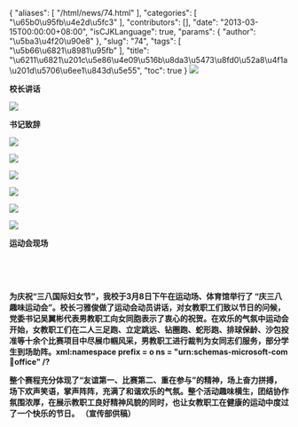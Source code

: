 {
    "aliases": [
        "/html/news/74.html"
    ],
    "categories": [
        "\u65b0\u95fb\u4e2d\u5fc3"
    ],
    "contributors": [],
    "date": "2013-03-15T00:00:00+08:00",
    "isCJKLanguage": true,
    "params": {
        "author": "\u5ba3\u4f20\u90e8"
    },
    "slug": "74",
    "tags": [
        "\u5b66\u6821\u8981\u95fb"
    ],
    "title": "\u6211\u6821\u201c\u5e86\u4e09\u516b\u8da3\u5473\u8fd0\u52a8\u4f1a\u201d\u5706\u6ee1\u843d\u5e55",
    "toc": true
}
**![](https://cdn.tfls.online/mirror/full/23f63e668bdc4b4a52eab0d434f85ccd8919dfe5.jpg)**

**校长讲话**

**![](https://cdn.tfls.online/mirror/full/2d7b750cb9070ef93a5ce69aeae70de5969b5a75.jpg)**

**书记致辞**

**![](https://cdn.tfls.online/mirror/full/bba1cd1476c990a46696f1c6576be9736929ae1f.jpg)**

**![](https://cdn.tfls.online/mirror/full/58514bb4b9f8900f9e6a156400553290c5535e50.jpg)**

**![](https://cdn.tfls.online/mirror/full/f5e28931ec0ef26852949d34ea1d4a90fd71490f.jpg)**

**![](https://cdn.tfls.online/mirror/full/12b569f8c408fc15b327e061864ba24c487673bd.jpg)**

**![](https://cdn.tfls.online/mirror/full/22ab09fd769b97a54704b3b55cfe3c0a2c4711ca.jpg)**

**![](https://cdn.tfls.online/mirror/full/6f1ebbac789c1dbbf761e5108d3a740c273805aa.jpg)**

**运动会现场**

 

 

**为庆祝“三八国际妇女节”，我校于3月8日下午在运动场、体育馆举行了 “庆三八趣味运动会”。校长刁雅俊做了运动会动员讲话，对女教职工们致以节日的问候，党委书记吴翼彬代表男教职工向女同胞表示了衷心的祝贺。在欢乐的气氛中运动会开始，女教职工们在二人三足跑、立定跳远、钻圈跑、蛇形跑、排球保龄、沙包投准等十余个比赛项目中尽展巾帼风采，男教职工进行裁判为女同志们服务，部分学生到场助阵。xml:namespace prefix = o ns = "urn:schemas-microsoft-com:office:office" /?**

**整个赛程充分体现了“友谊第一、比赛第二、重在参与”的精神，场上奋力拼搏，场下欢声笑语，掌声阵阵，充满了和谐欢乐的气氛。整个活动趣味横生，团结协作氛围浓厚，在展示教职工良好精神风貌的同时，也让女教职工在健康的运动中度过了一个快乐的节日。 （宣传部供稿）**

